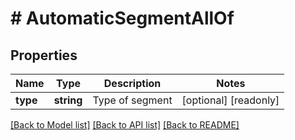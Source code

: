 # # AutomaticSegmentAllOf

## Properties

Name | Type | Description | Notes
------------ | ------------- | ------------- | -------------
**type** | **string** | Type of segment | [optional] [readonly] 

[[Back to Model list]](../../README.md#documentation-for-models) [[Back to API list]](../../README.md#documentation-for-api-endpoints) [[Back to README]](../../README.md)


